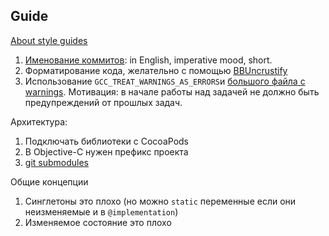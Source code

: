 Guide
-----

[About style guides](http://faq.sealedabstract.com/styleguides/)

1. [Именование коммитов](http://chris.beams.io/posts/git-commit/#seven-rules): in English, imperative mood, short.
1. Форматирование кода, желательно с помощью [BBUncrustify](http://chris.beams.io/posts/git-commit/#seven-rules)
2. Использование `GCC_TREAT_WARNINGS_AS_ERRORS`и [большого файла с warnings](https://github.com/boredzo/Warnings-xcconfig).
Мотивация: в начале работы над задачей не должно быть предупреждений от прошлых задач.


Архитектура:

1. Подключать библиотеки с CocoaPods
2. В Objective-C нужен префикс проекта
3. [git submodules](http://faq.sealedabstract.com/git_submodules/)

Общие концепции 

1. Синглетоны это плохо (но можно `static` переменные если они неизменяемые и в `@implementation`)
2. Изменяемое состояние это плохо
